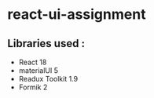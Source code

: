 # react-ui-assignment
## Libraries used : 
- React 18
- materialUI 5
- Readux Toolkit 1.9
- Formik 2
